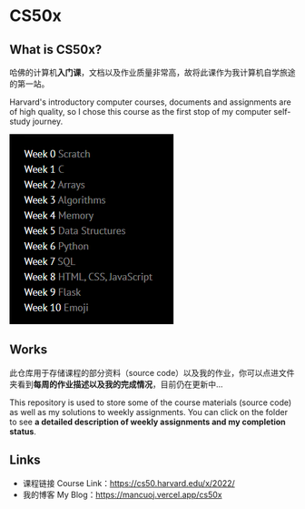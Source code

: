 # CS50x

## What is CS50x?

哈佛的计算机**入门课**，文档以及作业质量非常高，故将此课作为我计算机自学旅途的第一站。

Harvard's introductory computer courses, documents and assignments are of high quality, so I chose this course as the first stop of my computer self-study journey.

![cs50x](images/cs50x.png)

## Works

此仓库用于存储课程的部分资料（source code）以及我的作业，你可以点进文件夹看到**每周的作业描述以及我的完成情况**，目前仍在更新中...

This repository is used to store some of the course materials (source code) as well as my solutions to weekly assignments. You can click on the folder to see **a detailed description of weekly assignments and my completion status**.


## Links

- 课程链接 Course Link：https://cs50.harvard.edu/x/2022/
- 我的博客 My Blog：https://mancuoj.vercel.app/cs50x
